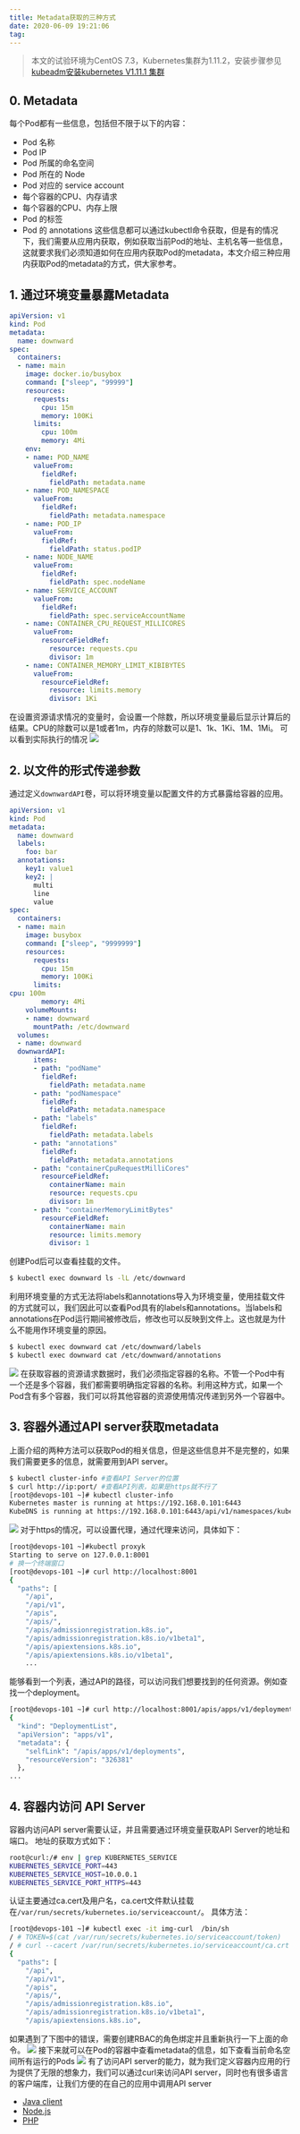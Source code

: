 ```yaml
---
title: Metadata获取的三种方式
date: 2020-06-09 19:21:06
tag: 
---
```


> 本文的试验环境为CentOS 7.3，Kubernetes集群为1.11.2，安装步骤参见[kubeadm安装kubernetes V1.11.1 集群](https://www.edulinks.cn/2018/07/24/2018-07-24-kubeadm_install_kubernetes/)

## 0. Metadata

每个Pod都有一些信息，包括但不限于以下的内容：

* Pod 名称
* Pod IP
* Pod 所属的命名空间
* Pod 所在的 Node
* Pod 对应的 service account
* 每个容器的CPU、内存请求
* 每个容器的CPU、内存上限
* Pod 的标签
* Pod 的 annotations
这些信息都可以通过kubectl命令获取，但是有的情况下，我们需要从应用内获取，例如获取当前Pod的地址、主机名等一些信息，这就要求我们必须知道如何在应用内获取Pod的metadata，本文介绍三种应用内获取Pod的metadata的方式，供大家参考。

## 1. 通过环境变量暴露Metadata
```yaml
apiVersion: v1
kind: Pod
metadata:
  name: downward
spec:
  containers:
  - name: main
    image: docker.io/busybox
    command: ["sleep", "99999"]
    resources:
      requests:
        cpu: 15m
        memory: 100Ki
      limits:
        cpu: 100m
        memory: 4Mi
    env:
    - name: POD_NAME
      valueFrom:
        fieldRef:
          fieldPath: metadata.name
    - name: POD_NAMESPACE
      valueFrom:
        fieldRef:
          fieldPath: metadata.namespace
    - name: POD_IP
      valueFrom:
        fieldRef:
          fieldPath: status.podIP
    - name: NODE_NAME
      valueFrom:
        fieldRef:
          fieldPath: spec.nodeName
    - name: SERVICE_ACCOUNT
      valueFrom:
        fieldRef:
          fieldPath: spec.serviceAccountName
    - name: CONTAINER_CPU_REQUEST_MILLICORES
      valueFrom:
        resourceFieldRef:
          resource: requests.cpu
          divisor: 1m
    - name: CONTAINER_MEMORY_LIMIT_KIBIBYTES
      valueFrom:
        resourceFieldRef:
          resource: limits.memory
          divisor: 1Ki
```
在设置资源请求情况的变量时，会设置一个除数，所以环境变量最后显示计算后的结果。CPU的除数可以是1或者1m，内存的除数可以是1、1k、1Ki、1M、1Mi。
可以看到实际执行的情况
![](20200609-kubernetes-get-metadata/39469-20181105194658945-1388935092.png)

## 2. 以文件的形式传递参数
通过定义```downwardAPI```卷，可以将环境变量以配置文件的方式暴露给容器的应用。
```yaml
apiVersion: v1
kind: Pod
metadata:
  name: downward
  labels:
    foo: bar
  annotations:
    key1: value1
    key2: |
      multi
      line
      value
spec:
  containers:
  - name: main
    image: busybox
    command: ["sleep", "9999999"]
    resources:
      requests:
        cpu: 15m
        memory: 100Ki
      limits:
cpu: 100m
        memory: 4Mi
    volumeMounts:
    - name: downward
      mountPath: /etc/downward
  volumes:
  - name: downward
  downwardAPI:
      items:
      - path: "podName"
        fieldRef:
          fieldPath: metadata.name
      - path: "podNamespace"
        fieldRef:
          fieldPath: metadata.namespace
      - path: "labels"
        fieldRef:
          fieldPath: metadata.labels
      - path: "annotations"
        fieldRef:
          fieldPath: metadata.annotations
      - path: "containerCpuRequestMilliCores"
        resourceFieldRef:
          containerName: main
          resource: requests.cpu
          divisor: 1m
      - path: "containerMemoryLimitBytes"
        resourceFieldRef:
          containerName: main
          resource: limits.memory
          divisor: 1
```
创建Pod后可以查看挂载的文件。
```bash
$ kubectl exec downward ls -lL /etc/downward
```
利用环境变量的方式无法将labels和annotations导入为环境变量，使用挂载文件的方式就可以，我们因此可以查看Pod具有的labels和annotations。当labels和annotations在Pod运行期间被修改后，修改也可以反映到文件上。这也就是为什么不能用作环境变量的原因。
```bash
$ kubectl exec downward cat /etc/downward/labels
$ kubectl exec downward cat /etc/downward/annotations
```
![](20200609-kubernetes-get-metadata/39469-20181105194628401-872467247.png)
在获取容器的资源请求数据时，我们必须指定容器的名称。不管一个Pod中有一个还是多个容器，我们都需要明确指定容器的名称。利用这种方式，如果一个Pod含有多个容器，我们可以将其他容器的资源使用情况传递到另外一个容器中。

## 3. 容器外通过API server获取metadata
上面介绍的两种方法可以获取Pod的相关信息，但是这些信息并不是完整的，如果我们需要更多的信息，就需要用到API server。
```bash
$ kubectl cluster-info #查看API Server的位置
$ curl http://ip:port/ #查看API列表，如果是https就不行了
[root@devops-101 ~]# kubectl cluster-info
Kubernetes master is running at https://192.168.0.101:6443
KubeDNS is running at https://192.168.0.101:6443/api/v1/namespaces/kube-system/services/kube-dns:dns/proxy
```
![](20200609-kubernetes-get-metadata/39469-20181105194605439-2013216055.png)
对于https的情况，可以设置代理，通过代理来访问，具体如下：

```bash
[root@devops-101 ~]#kubectl proxyk
Starting to serve on 127.0.0.1:8001
# 换一个终端窗口
[root@devops-101 ~]# curl http://localhost:8001
{
  "paths": [
    "/api",
    "/api/v1",
    "/apis",
    "/apis/",
    "/apis/admissionregistration.k8s.io",
    "/apis/admissionregistration.k8s.io/v1beta1",
    "/apis/apiextensions.k8s.io",
    "/apis/apiextensions.k8s.io/v1beta1",
    ...
```
能够看到一个列表，通过API的路径，可以访问我们想要找到的任何资源。例如查找一个deployment。
```bash
[root@devops-101 ~]# curl http://localhost:8001/apis/apps/v1/deployments
{
  "kind": "DeploymentList",
  "apiVersion": "apps/v1",
  "metadata": {
    "selfLink": "/apis/apps/v1/deployments",
    "resourceVersion": "326381"
  },
...
```

## 4. 容器内访问 API Server
容器内访问API server需要认证，并且需要通过环境变量获取API Server的地址和端口。
地址的获取方式如下：
```bash
root@curl:/# env | grep KUBERNETES_SERVICE
KUBERNETES_SERVICE_PORT=443
KUBERNETES_SERVICE_HOST=10.0.0.1
KUBERNETES_SERVICE_PORT_HTTPS=443
```
认证主要通过ca.cert及用户名，ca.cert文件默认挂载在```/var/run/secrets/kubernetes.io/serviceaccount/```。
具体方法：
```bash
[root@devops-101 ~]# kubectl exec -it img-curl  /bin/sh 
/ # TOKEN=$(cat /var/run/secrets/kubernetes.io/serviceaccount/token)
/ # curl --cacert /var/run/secrets/kubernetes.io/serviceaccount/ca.crt -H "Authorization: Bearer $TOKEN" https://kubernetes
{
  "paths": [
    "/api",
    "/api/v1",
    "/apis",
    "/apis/",
    "/apis/admissionregistration.k8s.io",
    "/apis/admissionregistration.k8s.io/v1beta1",
    "/apis/apiextensions.k8s.io",
```
如果遇到了下图中的错误，需要创建RBAC的角色绑定并且重新执行一下上面的命令。
![](20200609-kubernetes-get-metadata/39469-20181105194534342-171050123.png)
接下来就可以在Pod的容器中查看metadata的信息，如下查看当前命名空间所有运行的Pods
![](20200609-kubernetes-get-metadata/39469-20181105194521465-2032230383.png)
有了访问API server的能力，就为我们定义容器内应用的行为提供了无限的想象力，我们可以通过curl来访问API server，同时也有很多语言的客户端库，让我们方便的在自己的应用中调用API server

* [Java client](https://github.com/fabric8io/kubernetes-client)
* [Node.js](https://github.com/tenxcloud/node-kubernetes-client)
* [PHP](https://github.com/devstub/kubernetes-api-php-client)












